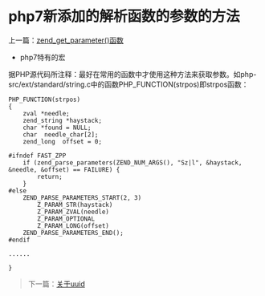 # php7新添加的解析函数的参数的方法

上一篇：[zend\_get\_parameter()函数](<4.2.md>)

- php7特有的宏 

据PHP源代码所注释：最好在常用的函数中才使用这种方法来获取参数。如php-src/ext/standard/string.c中的函数PHP_FUNCTION(strpos)即strpos函数：

```
PHP_FUNCTION(strpos)
{
	zval *needle;
	zend_string *haystack;
	char *found = NULL;
	char  needle_char[2];
	zend_long  offset = 0;

#ifndef FAST_ZPP
	if (zend_parse_parameters(ZEND_NUM_ARGS(), "Sz|l", &haystack, &needle, &offset) == FAILURE) {
		return;
	}
#else
	ZEND_PARSE_PARAMETERS_START(2, 3)
		Z_PARAM_STR(haystack)
		Z_PARAM_ZVAL(needle)
		Z_PARAM_OPTIONAL
		Z_PARAM_LONG(offset)
	ZEND_PARSE_PARAMETERS_END();
#endif

......

}
```

> 下一篇：[关于uuid](<5.md>)